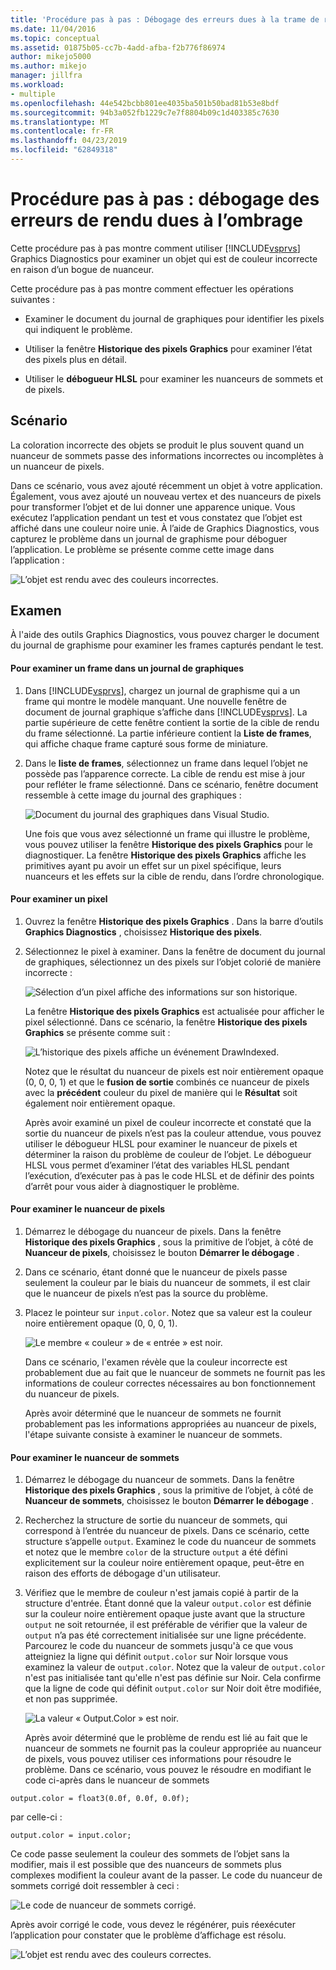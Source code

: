```yaml
---
title: 'Procédure pas à pas : Débogage des erreurs dues à la trame de rendus | Microsoft Docs'
ms.date: 11/04/2016
ms.topic: conceptual
ms.assetid: 01875b05-cc7b-4add-afba-f2b776f86974
author: mikejo5000
ms.author: mikejo
manager: jillfra
ms.workload:
- multiple
ms.openlocfilehash: 44e542bcbb801ee4035ba501b50bad81b53e8bdf
ms.sourcegitcommit: 94b3a052fb1229c7e7f8804b09c1d403385c7630
ms.translationtype: MT
ms.contentlocale: fr-FR
ms.lasthandoff: 04/23/2019
ms.locfileid: "62849318"
---
```

# <a name="walkthrough-debugging-rendering-errors-due-to-shading"></a>Procédure pas à pas : débogage des erreurs de rendu dues à l’ombrage
Cette procédure pas à pas montre comment utiliser [!INCLUDE[vsprvs](../../code-quality/includes/vsprvs_md.md)] Graphics Diagnostics pour examiner un objet qui est de couleur incorrecte en raison d’un bogue de nuanceur.

 Cette procédure pas à pas montre comment effectuer les opérations suivantes :

- Examiner le document du journal de graphiques pour identifier les pixels qui indiquent le problème.

- Utiliser la fenêtre **Historique des pixels Graphics** pour examiner l’état des pixels plus en détail.

- Utiliser le **débogueur HLSL** pour examiner les nuanceurs de sommets et de pixels.

## <a name="scenario"></a>Scénario
 La coloration incorrecte des objets se produit le plus souvent quand un nuanceur de sommets passe des informations incorrectes ou incomplètes à un nuanceur de pixels.

 Dans ce scénario, vous avez ajouté récemment un objet à votre application. Également, vous avez ajouté un nouveau vertex et des nuanceurs de pixels pour transformer l’objet et de lui donner une apparence unique. Vous exécutez l’application pendant un test et vous constatez que l’objet est affiché dans une couleur noire unie. À l’aide de Graphics Diagnostics, vous capturez le problème dans un journal de graphisme pour déboguer l’application. Le problème se présente comme cette image dans l’application :

 ![L’objet est rendu avec des couleurs incorrectes. ](media/gfx_diag_demo_render_error_shader_problem.png "gfx_diag_demo_render_error_shader_problem")

## <a name="investigation"></a>Examen
 À l'aide des outils Graphics Diagnostics, vous pouvez charger le document du journal de graphisme pour examiner les frames capturés pendant le test.

#### <a name="to-examine-a-frame-in-a-graphics-log"></a>Pour examiner un frame dans un journal de graphiques

1. Dans [!INCLUDE[vsprvs](../../code-quality/includes/vsprvs_md.md)], chargez un journal de graphisme qui a un frame qui montre le modèle manquant. Une nouvelle fenêtre de document de journal graphique s’affiche dans [!INCLUDE[vsprvs](../../code-quality/includes/vsprvs_md.md)]. La partie supérieure de cette fenêtre contient la sortie de la cible de rendu du frame sélectionné. La partie inférieure contient la **Liste de frames**, qui affiche chaque frame capturé sous forme de miniature.

2. Dans le **liste de frames**, sélectionnez un frame dans lequel l’objet ne possède pas l’apparence correcte. La cible de rendu est mise à jour pour refléter le frame sélectionné. Dans ce scénario, fenêtre document ressemble à cette image du journal des graphiques :

    ![Document du journal des graphiques dans Visual Studio. ](media/gfx_diag_demo_render_error_shader_step_1.png "gfx_diag_demo_render_error_shader_step_1")

   Une fois que vous avez sélectionné un frame qui illustre le problème, vous pouvez utiliser la fenêtre **Historique des pixels Graphics** pour le diagnostiquer. La fenêtre **Historique des pixels Graphics** affiche les primitives ayant pu avoir un effet sur un pixel spécifique, leurs nuanceurs et les effets sur la cible de rendu, dans l’ordre chronologique.

#### <a name="to-examine-a-pixel"></a>Pour examiner un pixel

1. Ouvrez la fenêtre **Historique des pixels Graphics** . Dans la barre d’outils **Graphics Diagnostics** , choisissez **Historique des pixels**.

2. Sélectionnez le pixel à examiner. Dans la fenêtre de document du journal de graphiques, sélectionnez un des pixels sur l’objet colorié de manière incorrecte :

    ![Sélection d’un pixel affiche des informations sur son historique. ](media/gfx_diag_demo_render_error_shader_step_2.png "gfx_diag_demo_render_error_shader_step_2")

    La fenêtre **Historique des pixels Graphics** est actualisée pour afficher le pixel sélectionné. Dans ce scénario, la fenêtre **Historique des pixels Graphics** se présente comme suit :

    ![L’historique des pixels affiche un événement DrawIndexed. ](media/gfx_diag_demo_render_error_shader_step_3.png "gfx_diag_demo_render_error_shader_step_3")

    Notez que le résultat du nuanceur de pixels est noir entièrement opaque (0, 0, 0, 1) et que le **fusion de sortie** combinés ce nuanceur de pixels avec la **précédent** couleur du pixel de manière qui le  **Résultat** soit également noir entièrement opaque.

   Après avoir examiné un pixel de couleur incorrecte et constaté que la sortie du nuanceur de pixels n’est pas la couleur attendue, vous pouvez utiliser le débogueur HLSL pour examiner le nuanceur de pixels et déterminer la raison du problème de couleur de l’objet. Le débogueur HLSL vous permet d’examiner l’état des variables HLSL pendant l’exécution, d’exécuter pas à pas le code HLSL et de définir des points d’arrêt pour vous aider à diagnostiquer le problème.

#### <a name="to-examine-the-pixel-shader"></a>Pour examiner le nuanceur de pixels

1. Démarrez le débogage du nuanceur de pixels. Dans la fenêtre **Historique des pixels Graphics** , sous la primitive de l’objet, à côté de **Nuanceur de pixels**, choisissez le bouton **Démarrer le débogage** .

2. Dans ce scénario, étant donné que le nuanceur de pixels passe seulement la couleur par le biais du nuanceur de sommets, il est clair que le nuanceur de pixels n’est pas la source du problème.

3. Placez le pointeur sur `input.color`. Notez que sa valeur est la couleur noire entièrement opaque (0, 0, 0, 1).

    ![Le membre « couleur » de « entrée » est noir. ](media/gfx_diag_demo_render_error_shader_step_5.png "gfx_diag_demo_render_error_shader_step_5")

    Dans ce scénario, l'examen révèle que la couleur incorrecte est probablement due au fait que le nuanceur de sommets ne fournit pas les informations de couleur correctes nécessaires au bon fonctionnement du nuanceur de pixels.

   Après avoir déterminé que le nuanceur de sommets ne fournit probablement pas les informations appropriées au nuanceur de pixels, l'étape suivante consiste à examiner le nuanceur de sommets.

#### <a name="to-examine-the-vertex-shader"></a>Pour examiner le nuanceur de sommets

1. Démarrez le débogage du nuanceur de sommets. Dans la fenêtre **Historique des pixels Graphics** , sous la primitive de l’objet, à côté de **Nuanceur de sommets**, choisissez le bouton **Démarrer le débogage** .

2. Recherchez la structure de sortie du nuanceur de sommets, qui correspond à l’entrée du nuanceur de pixels. Dans ce scénario, cette structure s’appelle `output`. Examinez le code du nuanceur de sommets et notez que le membre `color` de la structure `output` a été défini explicitement sur la couleur noire entièrement opaque, peut-être en raison des efforts de débogage d'un utilisateur.

3. Vérifiez que le membre de couleur n'est jamais copié à partir de la structure d'entrée. Étant donné que la valeur `output.color` est définie sur la couleur noire entièrement opaque juste avant que la structure `output` ne soit retournée, il est préférable de vérifier que la valeur de `output` n’a pas été correctement initialisée sur une ligne précédente. Parcourez le code du nuanceur de sommets jusqu'à ce que vous atteigniez la ligne qui définit `output.color` sur Noir lorsque vous examinez la valeur de `output.color`. Notez que la valeur de `output.color` n'est pas initialisée tant qu'elle n'est pas définie sur Noir. Cela confirme que la ligne de code qui définit `output.color` sur Noir doit être modifiée, et non pas supprimée.

    ![La valeur « Output.Color » est noir. ](media/gfx_diag_demo_render_error_shader_step_7.png "gfx_diag_demo_render_error_shader_step_7")

   Après avoir déterminé que le problème de rendu est lié au fait que le nuanceur de sommets ne fournit pas la couleur appropriée au nuanceur de pixels, vous pouvez utiliser ces informations pour résoudre le problème. Dans ce scénario, vous pouvez le résoudre en modifiant le code ci-après dans le nuanceur de sommets

```hlsl
output.color = float3(0.0f, 0.0f, 0.0f);
```

 par celle-ci :

```hlsl
output.color = input.color;
```

 Ce code passe seulement la couleur des sommets de l’objet sans la modifier, mais il est possible que des nuanceurs de sommets plus complexes modifient la couleur avant de la passer. Le code du nuanceur de sommets corrigé doit ressembler à ceci :

 ![Le code de nuanceur de sommets corrigé. ](media/gfx_diag_demo_render_error_shader_step_8.png "gfx_diag_demo_render_error_shader_step_8")

 Après avoir corrigé le code, vous devez le régénérer, puis réexécuter l’application pour constater que le problème d’affichage est résolu.

 ![L’objet est rendu avec des couleurs correctes. ](media/gfx_diag_demo_render_error_shader_resolution.png "gfx_diag_demo_render_error_shader_resolution")
